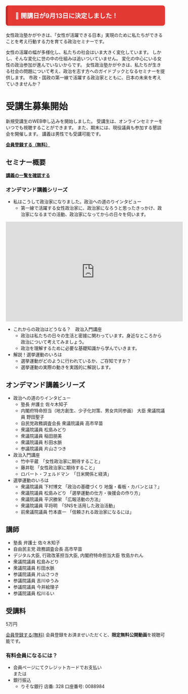 <p style=" color: white; background-color: #e53935; border-left: 6px solid #c62828; font-weight: bold; font-size: 1.4em; padding: 0.9em 1.2em; border-radius: 8px; box-shadow: 0 2px 6px rgba(0, 0, 0, 0.15);"> 📢 開講日が9月13日に決定しました！</p>


女性政治塾かがやきは、「女性が活躍できる日本」実現のために私たちができることを考え行動する力を育てる政治セミナーです。

女性の活躍の幅が多様化し、私たちの社会はいま大きく変化しています。
しかし、そんな変化に世の中の仕組みは追いついていません。
変化の中心にいる女性の政治参加が進んでいないからです。
女性政治塾かがやきは、私たちが生きる社会の問題について考え、政治を志す方へのガイドブックとなるセミナーを提供します。
市政・国政の第一線で活躍する政治家とともに、日本の未来を考えていきませんか？

# 受講生募集開始
新規受講生のWEB申し込みを開始しました。
受講生は、オンラインセミナーをいつでも視聴することができます。
また、期末には、現役議員も参加する懇談会を開催します。
講義は男性でも受講可能です。

**[会員登録する（無料）](https://members.kagayaki-juku.jp/signup)**

## セミナー概要
**[講義の一覧を確認する](https://members.kagayaki-juku.jp/videos/)**

### オンデマンド講義シリーズ
- 私はこうして政治家になりました。政治への道のりインタビュー
  - 第一線で活躍する女性政治家に、政治家になろうと思ったきっかけ、政治家になるまでの活動、政治家になってからの日々を伺います。

<iframe width="560" height="315" src="https://www.youtube.com/embed/oy8NuBWAye8" title="YouTube video player" frameborder="0" allow="accelerometer; autoplay; clipboard-write; encrypted-media; gyroscope; picture-in-picture" allowfullscreen></iframe>

- これからの政治はどうなる？　政治入門講座
  - 政治は私たちの日々の生活と密接に関わっています。身近なところから政治について考えてみましょう。
  - 政治を理解するために必要な基礎知識から学んでいきます。
- 解説！選挙運動のいろは
  - 選挙運動がどのように行われているか、ご存知ですか？
  - 選挙運動の実際の動きを実践的に解説します。

## オンデマンド講義シリーズ
- 政治への道のりインタビュー
  - 塾長 弁護士 佐々木知子
  - 内閣府特命担当（地方創生、少子化対策、男女共同参画） 大臣 衆議院議員 野田聖子
  - 自民党政務調査会長 衆議院議員 高市早苗
  - 衆議院議員 松島みどり
  - 衆議院議員 稲田朋美
  - 衆議院議員 杉田水脈
  - 参議院議員 片山さつき
- 政治入門講座
  - 竹中平蔵　「女性政治家に期待すること」
  - 藤井聡 「女性政治家に期待すること」
  - ロバート・フェルドマン　「日米関係と経済」
- 選挙運動のいろは
  - 衆議院議員 下村博文 「政治の基礎づくり 地盤・看板・カバンとは？」
  - 衆議院議員 松島みどり 「選挙運動の仕方・後援会の作り方」
  - 衆議院議員 平沢勝栄 「広報活動の方法」
  - 衆議院議員 平将明　「SNSを活用した政治活動」
  - 前衆議院議員 竹本直一 「信頼される政治家になるには」

## 講師
- 塾長 弁護士 佐々木知子
- 自由民主党 政務調査会長 高市早苗
- デジタル大臣, 行政改革担当大臣, 内閣府特命担当大臣 牧島かれん
- 衆議院議員 松島みどり
- 衆議院議員 杉田水脈
- 参議院議員 片山さつき
- 参議院議員 吉川ゆうみ
- 参議院議員 今井絵理子
- 参議院議員 松川るい

## 受講料
5万円

[会員登録する(無料)](https://members.kagayaki-juku.jp/signup)
会員登録をお済ませいただくと、**限定無料公開動画**を視聴可能です。

### 有料会員になるには？
- 会員ページにてクレジットカードでお支払い  
または
- 銀行振込
  - りそな銀行 店番: 328 口座番号: 0088984
